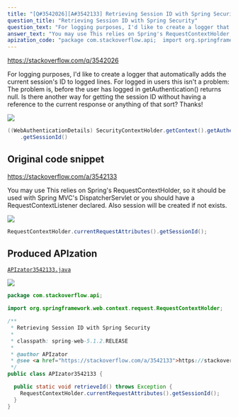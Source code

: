 ```yaml
---
title: "[Q#3542026][A#3542133] Retrieving Session ID with Spring Security"
question_title: "Retrieving Session ID with Spring Security"
question_text: "For logging purposes, I'd like to create a logger that automatically adds the current session's ID to logged lines. For logged in users this isn't a problem: The problem is, before the user has logged in getAuthentication() returns null. Is there another way for getting the session ID without having a reference to the current response or anything of that sort? Thanks!"
answer_text: "You may use This relies on Spring's RequestContextHolder, so it should be used with Spring MVC's DispatcherServlet or you should have a RequestContextListener declared. Also session will be created if not exists."
apization_code: "package com.stackoverflow.api;  import org.springframework.web.context.request.RequestContextHolder;  /**  * Retrieving Session ID with Spring Security  *  * classpath: spring-web-5.1.2.RELEASE  *  * @author APIzator  * @see <a href=\"https://stackoverflow.com/a/3542133\">https://stackoverflow.com/a/3542133</a>  */ public class APIzator3542133 {    public static void retrieveId() throws Exception {     RequestContextHolder.currentRequestAttributes().getSessionId();   } }"
---
```


https://stackoverflow.com/q/3542026

For logging purposes, I&#x27;d like to create a logger that automatically adds the current session&#x27;s ID to logged lines.
For logged in users this isn&#x27;t a problem:
The problem is, before the user has logged in getAuthentication() returns null. Is there another way for getting the session ID without having a reference to the current response or anything of that sort?
Thanks!


<div class="code-logo"><img src="/stackoverflow.png" /></div>

```java
((WebAuthenticationDetails) SecurityContextHolder.getContext().getAuthentication().getDetails())
    .getSessionId()
```


## Original code snippet

https://stackoverflow.com/a/3542133

You may use
This relies on Spring&#x27;s RequestContextHolder, so it should be used with Spring MVC&#x27;s DispatcherServlet or you should have a RequestContextListener declared. Also session will be created if not exists.

<div class="code-logo"><img src="/stackoverflow.png" /></div>

```java
RequestContextHolder.currentRequestAttributes().getSessionId();
```

## Produced APIzation

[`APIzator3542133.java`](https://github.com/pasqualesalza/apization/raw/main/data/search/APIzator3542133.java)

<div class="code-logo"><img src="/apizator.png" /></div>

```java
package com.stackoverflow.api;

import org.springframework.web.context.request.RequestContextHolder;

/**
 * Retrieving Session ID with Spring Security
 *
 * classpath: spring-web-5.1.2.RELEASE
 *
 * @author APIzator
 * @see <a href="https://stackoverflow.com/a/3542133">https://stackoverflow.com/a/3542133</a>
 */
public class APIzator3542133 {

  public static void retrieveId() throws Exception {
    RequestContextHolder.currentRequestAttributes().getSessionId();
  }
}

```